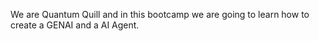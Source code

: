 We are Quantum Quill and in this bootcamp we are going to learn how to create a GENAI and a AI Agent.
